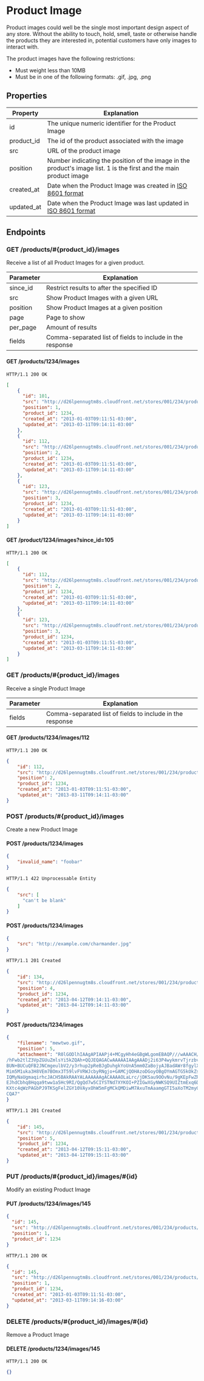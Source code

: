 Product Image
=============

Product images could well be the single most important design aspect of any store. Without the ability to touch, hold, smell, taste or otherwise handle the products they are interested in, potential customers have only images to interact with.

The product images have the following restrictions:

* Must weight less than 10MB
* Must be in one of the following formats: .gif, .jpg, .png

Properties
----------

| Property       | Explanation                                                                                             |
| -------------- | ------------------------------------------------------------------------------------------------------- |
| id             | The unique numeric identifier for the Product Image                                                     |
| product_id     | The id of the product associated with the image                                                         |
| src            | URL of the product image                                                                                |
| position       | Number indicating the position of the image in the product's image list. 1 is the first and the main product image |
| created_at     | Date when the Product Image was created in [ISO 8601 format](http://en.wikipedia.org/wiki/ISO_8601)     | 
| updated_at     | Date when the Product Image was last updated in [ISO 8601 format](http://en.wikipedia.org/wiki/ISO_8601)|

Endpoints
---------

### GET /products/#{product_id}/images

Receive a list of all Product Images for a given product.


| Parameter      | Explanation                                                                                      |
| -------------- | ------------------------------------------------------------------------------------------------ |
| since_id       | Restrict results to after the specified ID                                                       |
| src            | Show Product Images with a given URL                                                             |
| position       | Show Product Images at a given position                                                          |
| page           | Page to show                                                                                     |
| per_page       | Amount of results                                                                                |
| fields         | Comma-separated list of fields to include in the response                                        |


#### GET /products/1234/images

`HTTP/1.1 200 OK`

```json
[
    {
      "id": 101,
      "src": "http://d26lpennugtm8s.cloudfront.net/stores/001/234/products/servine-640-0.jpg",
      "position": 1,
      "product_id": 1234,
      "created_at": "2013-01-03T09:11:51-03:00",
      "updated_at": "2013-03-11T09:14:11-03:00"
    },
    {
      "id": 112,
      "src": "http://d26lpennugtm8s.cloudfront.net/stores/001/234/products/onyx-640-0.jpg",
      "position": 2,
      "product_id": 1234,
      "created_at": "2013-01-03T09:11:51-03:00",
      "updated_at": "2013-03-11T09:14:11-03:00"
    },
    {
      "id": 123,
      "src": "http://d26lpennugtm8s.cloudfront.net/stores/001/234/products/stoutland-640-0.jpg",
      "position": 3,
      "product_id": 1234,
      "created_at": "2013-01-03T09:11:51-03:00",
      "updated_at": "2013-03-11T09:14:11-03:00"
    }
]
```

#### GET /product/1234/images?since_id=105

`HTTP/1.1 200 OK`

```json
[
    {
      "id": 112,
      "src": "http://d26lpennugtm8s.cloudfront.net/stores/001/234/products/onyx-640-0.jpg",
      "position": 2,
      "product_id": 1234,
      "created_at": "2013-01-03T09:11:51-03:00",
      "updated_at": "2013-03-11T09:14:11-03:00"
    },
    {
      "id": 123,
      "src": "http://d26lpennugtm8s.cloudfront.net/stores/001/234/products/stoutland-640-0.jpg",
      "position": 3,
      "product_id": 1234,
      "created_at": "2013-01-03T09:11:51-03:00",
      "updated_at": "2013-03-11T09:14:11-03:00"
    }
]
```

### GET /products/#{product_id}/images

Receive a single Product Image

| Parameter      | Explanation                                                                                      |
| -------------- | ------------------------------------------------------------------------------------------------ |
| fields         | Comma-separated list of fields to include in the response                                        |

#### GET /products/1234/images/112

`HTTP/1.1 200 OK`

```json
{
    "id": 112,
    "src": "http://d26lpennugtm8s.cloudfront.net/stores/001/234/products/onyx-640-0.jpg",
    "position": 2,
    "product_id": 1234,
    "created_at": "2013-01-03T09:11:51-03:00",
    "updated_at": "2013-03-11T09:14:11-03:00"
}
```

### POST /products/#{product_id}/images

Create a new Product Image

#### POST /products/1234/images

```json
{
    "invalid_name": "foobar"
}
```

`HTTP/1.1 422 Unprocessable Entity`

```json
{
    "src": [
      "can't be blank"
    ]
}
```

#### POST /products/1234/images

```json
{
    "src": "http://example.com/charmander.jpg"
}
```

`HTTP/1.1 201 Created`

```json
{
    "id": 134,
    "src": "http://d26lpennugtm8s.cloudfront.net/stores/001/234/products/charmander-640-0.jpg",
    "position": 4,
    "product_id": 1234,
    "created_at": "2013-04-12T09:14:11-03:00",
    "updated_at": "2013-04-12T09:14:11-03:00"
}
```

#### POST /products/1234/images

```json
{
    "filename": "mewtwo.gif",
    "position": 5,
    "attachment": "R0lGODlhIAAgAPIAAPj4+MCgyHh4eGBgWLgomEBAQP///wAAACH/C05FVFNDQVBFMi4wAwEAAAAh
/hFwb2tlZ3VpZGUuZmlsYi5kZQAh+QQJEQAGACwAAAAAIAAgAAADj2i63P4wykmrvTjrzbv/YNgU
BUN+BUCuQFB2JNCmgeulbV2/y3rhup2pReBJgDuhgkYoUnA5mm0ZaBojyAJBadAWr8fgylXSgrEF
Mim5M1uka3H8VEm7BOmx3T59lvFVRWJcbyRNgjo+GAMCjQOHAzoDGoyOBgOYmAGTG5kOkZsil0Gc
IQMyNaUgmaqirhcJACH5BAkRAAYALAAAAAAgACAAAAOLaLrc/jDKSau9OOvNu/9gKEpFwZRfAZQs
EJhdCbhq8Hqqa9tww1a5Hc9RI/QgQd7w5CIYSTNd7XYKOI+PZIGwXGyNWKSQ9UIZtmExq6DclZ5A
KXtc4qWzPAGbPJ9TKSgFelZGY10VAyxOhW5mFgMCkQMDiwM7AxuTmAaamgGTI5aXoTM2myGdI6oa
CQA7"
}
```

`HTTP/1.1 201 Created`

```json
{
    "id": 145,
    "src": "http://d26lpennugtm8s.cloudfront.net/stores/001/234/products/mewtwo-640-0.jpg",
    "position": 5,
    "product_id": 1234,
    "created_at": "2013-04-12T09:15:11-03:00",
    "updated_at": "2013-04-12T09:15:11-03:00"
}
```

### PUT /products/#{product_id}/images/#{id}

Modify an existing Product Image

#### PUT /products/1234/images/145

```json
{
  "id": 145,
  "src": "http://d26lpennugtm8s.cloudfront.net/stores/001/234/products/mewtwo-640-0.jpg",
  "position": 1,
  "product_id": 1234
}
```

`HTTP/1.1 200 OK`

```json
{
  "id": 145,
  "src": "http://d26lpennugtm8s.cloudfront.net/stores/001/234/products/mewtwo-640-0.jpg",
  "position": 1,
  "product_id": 1234,
  "created_at": "2013-01-03T09:11:51-03:00",
  "updated_at": "2013-03-11T09:14:16-03:00"
}
```

### DELETE /products/#{product_id}/images/#{id}

Remove a Product Image

#### DELETE /products/1234/images/145

`HTTP/1.1 200 OK`

```json
{}
```
